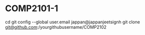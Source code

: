 # COMP2101-1
cd
git config --global user.email jappan@jappanjeetsignh
git clone git@github.com:/yourgithubusername/COMP2102
